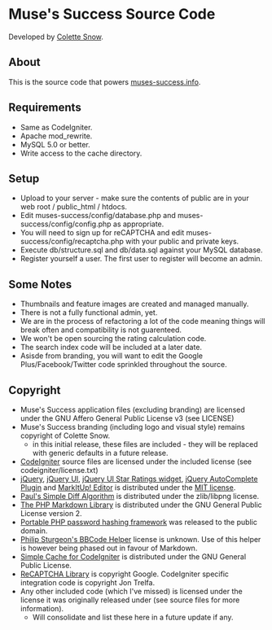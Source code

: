 # Muse's Success Source Code

Developed by [Colette Snow](https://colettesnow.com).

## About

This is the source code that powers [muses-success.info](https://muses-success.info).

## Requirements

* Same as CodeIgniter.
* Apache mod_rewrite.
* MySQL 5.0 or better.
* Write access to the cache directory.

## Setup

* Upload to your server - make sure the contents of public are in your web root / public_html / htdocs.
* Edit muses-success/config/database.php and muses-success/config/config.php as appropriate.
* You will need to sign up for reCAPTCHA and edit muses-success/config/recaptcha.php with your public and private keys.
* Execute db/structure.sql and db/data.sql against your MySQL database.
* Register yourself a user. The first user to register will become an admin.

## Some Notes

* Thumbnails and feature images are created and managed manually.
* There is not a fully functional admin, yet.
* We are in the process of refactoring a lot of the code meaning things will break often and compatibility is not guarenteed.
* We won't be open sourcing the rating calculation code.
* The search index code will be included at a later date.
* Asisde from branding, you will want to edit the Google Plus/Facebook/Twitter code sprinkled throughout the source.

## Copyright

* Muse's Success application files (excluding branding) are licensed under the GNU Affero General Public License v3 (see LICENSE)
* Muse's Success branding (including logo and visual style) remains copyright of Colette Snow.
  * in this initial release, these files are included - they will be replaced with generic defaults in a future release.
* [CodeIgniter](http://codeigniter.com/) source files are licensed under the included license (see codeigniter/license.txt)
* [jQuery](http://jquery.com/), [jQuery UI](http://jqueryui.com), [jQuery UI Star Ratings widget](http://archive.plugins.jquery.com/project/Star_Rating_widget), [jQuery AutoComplete Plugin](http://jqueryui.com/autocomplete/) and [MarkItUp! Editor](http://markitup.jaysalvat.com/home/) is distributed under the [MIT license](https://github.com/jquery/jquery/blob/master/MIT-LICENSE.txt).
* [Paul's Simple Diff Algorithm](http://www.paulbutler.org/) is distributed under the zlib/libpng license.
* [The PHP Markdown Library](http://michelf.ca/projects/php-markdown/) is distributed under the GNU General Public License version 2.
* [Portable PHP password hashing framework](http://www.openwall.com/phpass/) was released to the public domain.
* [Philip Sturgeon's BBCode Helper](http://philsturgeon.co.uk/) license is unknown. Use of this helper is however being phased out in favour of Markdown.
* [Simple Cache for CodeIgniter](https://github.com/colettesnow/Simple-Cache-for-CodeIgniter) is distributed under the GNU General Public License.
* [ReCAPTCHA Library](https://developers.google.com/recaptcha/) is copyright Google. CodeIgniter specific integration code is copyright Jon Trelfa.
* Any other included code (which I've missed) is licensed under the license it was originally released under (see source files for more information).
  * Will consolidate and list these here in a future update if any.
